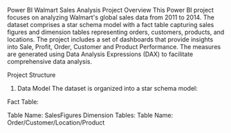 Power BI Walmart Sales Analysis Project
Overview
This Power BI project focuses on analyzing Walmart's global sales data from 2011 to 2014. The dataset comprises a star schema model with a fact table capturing sales figures and dimension tables representing orders, customers, products, and locations. The project includes a set of dashboards that provide insights into Sale, Profit, Order, Customer and Product Performance. The measures are generated using Data Analysis Expressions (DAX) to facilitate comprehensive data analysis.

Project Structure
1. Data Model
The dataset is organized into a star schema model:

Fact Table:

Table Name: SalesFigures
Dimension Tables:
Table Name: Order/Customer/Location/Product

